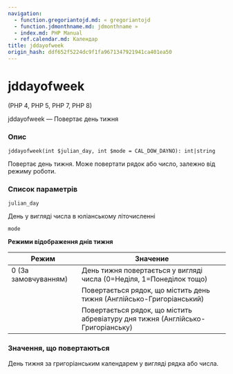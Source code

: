 ```yaml
---
navigation:
  - function.gregoriantojd.md: « gregoriantojd
  - function.jdmonthname.md: jdmonthname »
  - index.md: PHP Manual
  - ref.calendar.md: Календар
title: jddayofweek
origin_hash: ddf652f5224dc9f1fa9671347921941ca401ea50
---
```

# jddayofweek

(PHP 4, PHP 5, PHP 7, PHP 8)

jddayofweek — Повертає день тижня

### Опис

```methodsynopsis
jddayofweek(int $julian_day, int $mode = CAL_DOW_DAYNO): int|string
```

Повертає день тижня. Може повертати рядок або число, залежно від режиму роботи.

### Список параметрів

`julian_day`

День у вигляді числа в юліанському літочисленні

`mode`

**Режими відображення днів тижня**

| Режим | Значение |
| --- | --- |
| 0 (За замовчуванням) | День тижня повертається у вигляді числа (0=Неділя, 1=Понеділок тощо) |
|  | Повертається рядок, що містить день тижня (Англійсько-Григоріанський) |
|  | Повертається рядок, що містить абревіатуру дня тижня (Англійсько-Григоріанську) |

### Значення, що повертаються

День тижня за григоріанським календарем у вигляді рядка або числа.
